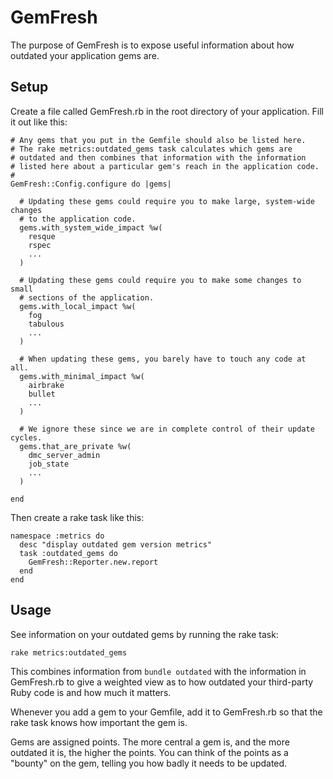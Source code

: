 # GemFresh

The purpose of GemFresh is to expose useful information about how outdated your application gems are.

## Setup

Create a file called GemFresh.rb in the root directory of your application.  Fill it out like this:

    # Any gems that you put in the Gemfile should also be listed here.
    # The rake metrics:outdated_gems task calculates which gems are
    # outdated and then combines that information with the information
    # listed here about a particular gem's reach in the application code.
    #
    GemFresh::Config.configure do |gems|

      # Updating these gems could require you to make large, system-wide changes
      # to the application code.
      gems.with_system_wide_impact %w(
        resque
        rspec
        ...
      )

      # Updating these gems could require you to make some changes to small
      # sections of the application.
      gems.with_local_impact %w(
        fog
        tabulous
        ...
      )

      # When updating these gems, you barely have to touch any code at all.
      gems.with_minimal_impact %w(
        airbrake
        bullet
        ...
      )

      # We ignore these since we are in complete control of their update cycles.
      gems.that_are_private %w(
        dmc_server_admin
        job_state
        ...
      )

    end

Then create a rake task like this:

    namespace :metrics do
      desc "display outdated gem version metrics"
      task :outdated_gems do
        GemFresh::Reporter.new.report
      end
    end


## Usage

See information on your outdated gems by running the rake task:

    rake metrics:outdated_gems

This combines information from `bundle outdated` with the information in GemFresh.rb to give a weighted view as to how outdated your third-party Ruby code is and how much it matters.

Whenever you add a gem to your Gemfile, add it to GemFresh.rb so that the rake task knows how important the gem is.

Gems are assigned points.  The more central a gem is, and the more outdated it is, the higher the points.  You can think of the points as a "bounty" on the gem, telling you how badly it needs to be updated.


